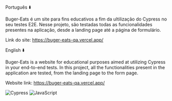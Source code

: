 Português ⬇️

Buger-Eats é um site para fins educativos a fim da ultilização do Cypress no seu testes E2E. 
Nesse projeto, são testadas todas as funcionalidades presentes na aplicação, desde a landing page até a página de formulário.

Link do site: https://buger-eats-qa.vercel.app/

English ⬇️

Buger-Eats is a website for educational purposes aimed at utilizing Cypress in your end-to-end tests. In this project, all the functionalities present in the application are tested, from the landing page to the form page.

Website link: https://buger-eats-qa.vercel.app/

![Cypress](https://img.shields.io/badge/Cypress-69D3A7.svg?style=for-the-badge&logo=Cypress&logoColor=white)
![JavaScript](https://img.shields.io/badge/JavaScript-323330?style=for-the-badge&logo=javascript&logoColor=F7DF1E)
